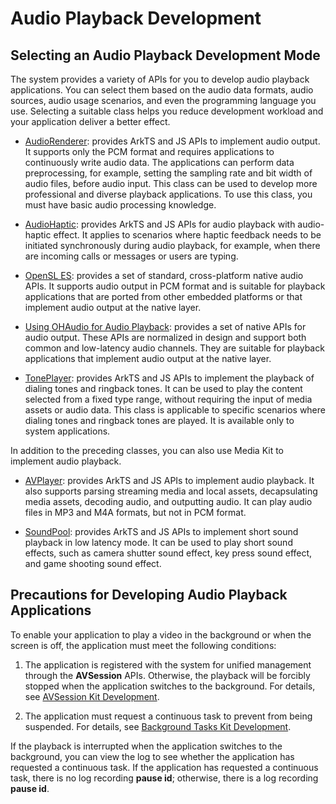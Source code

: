 # Audio Playback Development

## Selecting an Audio Playback Development Mode

The system provides a variety of APIs for you to develop audio playback applications. You can select them based on the audio data formats, audio sources, audio usage scenarios, and even the programming language you use. Selecting a suitable class helps you reduce development workload and your application deliver a better effect.

- [AudioRenderer](using-audiorenderer-for-playback.md): provides ArkTS and JS APIs to implement audio output. It supports only the PCM format and requires applications to continuously write audio data. The applications can perform data preprocessing, for example, setting the sampling rate and bit width of audio files, before audio input. This class can be used to develop more professional and diverse playback applications. To use this class, you must have basic audio processing knowledge.

- [AudioHaptic](using-audiohaptic-for-playback.md): provides ArkTS and JS APIs for audio playback with audio-haptic effect. It applies to scenarios where haptic feedback needs to be initiated synchronously during audio playback, for example, when there are incoming calls or messages or users are typing.

- [OpenSL ES](using-opensl-es-for-playback.md): provides a set of standard, cross-platform native audio APIs. It supports audio output in PCM format and is suitable for playback applications that are ported from other embedded platforms or that implement audio output at the native layer.

- [Using OHAudio for Audio Playback](using-ohaudio-for-playback.md): provides a set of native APIs for audio output. These APIs are normalized in design and support both common and low-latency audio channels. They are suitable for playback applications that implement audio output at the native layer.

- [TonePlayer](using-toneplayer-for-playback.md): provides ArkTS and JS APIs to implement the playback of dialing tones and ringback tones. It can be used to play the content selected from a fixed type range, without requiring the input of media assets or audio data. This class is applicable to specific scenarios where dialing tones and ringback tones are played. It is available only to system applications.

In addition to the preceding classes, you can also use Media Kit to implement audio playback.

- [AVPlayer](using-avplayer-for-playback.md): provides ArkTS and JS APIs to implement audio playback. It also supports parsing streaming media and local assets, decapsulating media assets, decoding audio, and outputting audio. It can play audio files in MP3 and M4A formats, but not in PCM format.

- [SoundPool](using-soundpool-for-playback.md): provides ArkTS and JS APIs to implement short sound playback in low latency mode. It can be used to play short sound effects, such as camera shutter sound effect, key press sound effect, and game shooting sound effect.

## Precautions for Developing Audio Playback Applications

To enable your application to play a video in the background or when the screen is off, the application must meet the following conditions:

1. The application is registered with the system for unified management through the **AVSession** APIs. Otherwise, the playback will be forcibly stopped when the application switches to the background. For details, see [AVSession Kit Development](avsession-overview.md).

2. The application must request a continuous task to prevent from being suspended. For details, see [Background Tasks Kit Development](../task-management/continuous-task.md).

If the playback is interrupted when the application switches to the background, you can view the log to see whether the application has requested a continuous task. If the application has requested a continuous task, there is no log recording **pause id**; otherwise, there is a log recording **pause id**.
